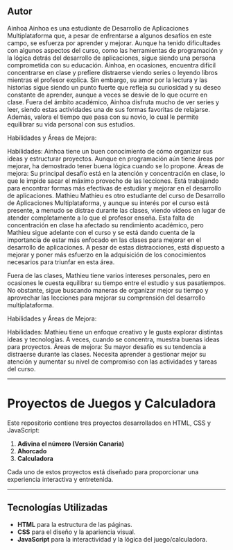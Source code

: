 ## Autor

Ainhoa
Ainhoa es una estudiante de Desarrollo de Aplicaciones Multiplataforma que, a pesar de enfrentarse a algunos desafíos en este campo, se esfuerza por aprender y mejorar. Aunque ha tenido dificultades con algunos aspectos del curso, como las herramientas de programación y la lógica detrás del desarrollo de aplicaciones, sigue siendo una persona comprometida con su educación. Ainhoa, en ocasiones, encuentra difícil concentrarse en clase y prefiere distraerse viendo series o leyendo libros mientras el profesor explica. Sin embargo, su amor por la lectura y las historias sigue siendo un punto fuerte que refleja su curiosidad y su deseo constante de aprender, aunque a veces se desvíe de lo que ocurre en clase. Fuera del ámbito académico, Ainhoa disfruta mucho de ver series y leer, siendo estas actividades una de sus formas favoritas de relajarse. Además, valora el tiempo que pasa con su novio, lo cual le permite equilibrar su vida personal con sus estudios.

Habilidades y Áreas de Mejora:

Habilidades: Ainhoa tiene un buen conocimiento de cómo organizar sus ideas y estructurar proyectos. Aunque en programación aún tiene áreas por mejorar, ha demostrado tener buena lógica cuando se lo propone.
Áreas de mejora: Su principal desafío está en la atención y concentración en clase, lo que le impide sacar el máximo provecho de las lecciones. Está trabajando para encontrar formas más efectivas de estudiar y mejorar en el desarrollo de aplicaciones.
Mathieu
Mathieu es otro estudiante del curso de Desarrollo de Aplicaciones Multiplataforma, y aunque su interés por el curso está presente, a menudo se distrae durante las clases, viendo vídeos en lugar de atender completamente a lo que el profesor enseña. Esta falta de concentración en clase ha afectado su rendimiento académico, pero Mathieu sigue adelante con el curso y se está dando cuenta de la importancia de estar más enfocado en las clases para mejorar en el desarrollo de aplicaciones. A pesar de estas distracciones, está dispuesto a mejorar y poner más esfuerzo en la adquisición de los conocimientos necesarios para triunfar en esta área.

Fuera de las clases, Mathieu tiene varios intereses personales, pero en ocasiones le cuesta equilibrar su tiempo entre el estudio y sus pasatiempos. No obstante, sigue buscando maneras de organizar mejor su tiempo y aprovechar las lecciones para mejorar su comprensión del desarrollo multiplataforma.

Habilidades y Áreas de Mejora:

Habilidades: Mathieu tiene un enfoque creativo y le gusta explorar distintas ideas y tecnologías. A veces, cuando se concentra, muestra buenas ideas para proyectos.
Áreas de mejora: Su mayor desafío es su tendencia a distraerse durante las clases. Necesita aprender a gestionar mejor su atención y aumentar su nivel de compromiso con las actividades y tareas del curso.

---

# Proyectos de Juegos y Calculadora

Este repositorio contiene tres proyectos desarrollados en HTML, CSS y JavaScript:

1. **Adivina el número (Versión Canaria)**
2. **Ahorcado**
3. **Calculadora**

Cada uno de estos proyectos está diseñado para proporcionar una experiencia interactiva y entretenida.

---

## Tecnologías Utilizadas

- **HTML** para la estructura de las páginas.
- **CSS** para el diseño y la apariencia visual.
- **JavaScript** para la interactividad y la lógica del juego/calculadora.
